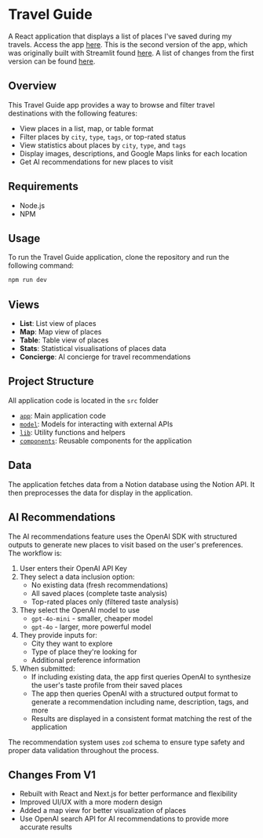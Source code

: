 # Travel Guide

A React application that displays a list of places I've saved during my travels. Access the app [here](https://places-hn.vercel.app/). This is the second version of the app, which was originally built with Streamlit found [here](https://github.com/hrishabhn/pdai/tree/main/places). A list of changes from the first version can be found [here](#changes-from-v1).

## Overview

This Travel Guide app provides a way to browse and filter travel destinations with the following features:

- View places in a list, map, or table format
- Filter places by `city`, `type`, `tags`, or top-rated status
- View statistics about places by `city`, `type`, and `tags`
- Display images, descriptions, and Google Maps links for each location
- Get AI recommendations for new places to visit

## Requirements

- Node.js
- NPM

## Usage

To run the Travel Guide application, clone the repository and run the following command:

```sh
npm run dev
```

## Views

- **List**: List view of places
- **Map**: Map view of places
- **Table**: Table view of places
- **Stats**: Statistical visualisations of places data
- **Concierge**: AI concierge for travel recommendations

## Project Structure

All application code is located in the `src` folder

- [`app`](app): Main application code
- [`model`](model): Models for interacting with external APIs
- [`lib`](lib): Utility functions and helpers
- [`components`](components): Reusable components for the application

## Data

The application fetches data from a Notion database using the Notion API. It then preprocesses the data for display in the application.

## AI Recommendations

The AI recommendations feature uses the OpenAI SDK with structured outputs to generate new places to visit based on the user's preferences. The workflow is:

1. User enters their OpenAI API Key
2. They select a data inclusion option:
    - No existing data (fresh recommendations)
    - All saved places (complete taste analysis)
    - Top-rated places only (filtered taste analysis)
3. They select the OpenAI model to use
    - `gpt-4o-mini` - smaller, cheaper model
    - `gpt-4o` - larger, more powerful model
4. They provide inputs for:
    - City they want to explore
    - Type of place they're looking for
    - Additional preference information
5. When submitted:
    - If including existing data, the app first queries OpenAI to synthesize the user's taste profile from their saved places
    - The app then queries OpenAI with a structured output format to generate a recommendation including name, description, tags, and more
    - Results are displayed in a consistent format matching the rest of the application

The recommendation system uses `zod` schema to ensure type safety and proper data validation throughout the process.

## Changes From V1

- Rebuilt with React and Next.js for better performance and flexibility
- Improved UI/UX with a more modern design
- Added a map view for better visualization of places
- Use OpenAI search API for AI recommendations to provide more accurate results
